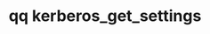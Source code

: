 ---
category: kerberos
command: kerberos_get_settings
keywords: qq, qq_cli, kerberos_get_settings
optional_options: []
permalink: /qq-cli-command-guide/kerberos/kerberos_get_settings.html
positional_options: []
sidebar: qq_cli_command_reference_sidebar
summary: This section explains how to use the <code>qq kerberos_get_settings</code>
  command.
synopsis: Get the Kerberos settings
title: qq kerberos_get_settings
usage: qq kerberos_get_settings [-h]

---